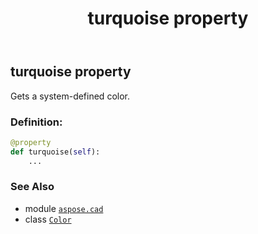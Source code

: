 ﻿---
title: turquoise property
second_title: Aspose.CAD for Python via .NET API References
description: 
type: docs
weight: 1570
url: /aspose.cad/color/turquoise/
is_root: false
---

## turquoise property


Gets a system-defined color.
### Definition:
```python
@property
def turquoise(self):
    ...
```

### See Also
* module [`aspose.cad`](../../)
* class [`Color`](/cad/python-net/aspose.cad/color)
